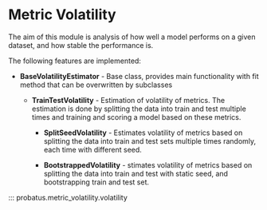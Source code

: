 # Metric Volatility

The aim of this module is analysis of how well a model performs on a given dataset, and how stable the performance is.

The following features are implemented:

- **BaseVolatilityEstimator** - Base class, provides main functionality with fit method that can be overwritten by subclasses

   - **TrainTestVolatility** - Estimation of volatility of metrics. The estimation is done by splitting the data into train and test multiple times and training and scoring a model based on these metrics.

      - **SplitSeedVolatility** - Estimates volatility of metrics based on splitting the data into train and test sets multiple times randomly, each time with different seed.

      - **BootstrappedVolatility** - stimates volatility of metrics based on splitting the data into train and test with static seed, and bootstrapping train and test set.


::: probatus.metric_volatility.volatility
